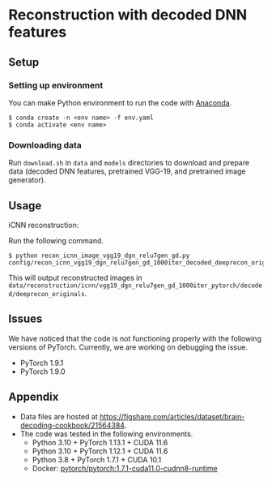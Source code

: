 # Reconstruction with decoded DNN features

## Setup

### Setting up environment

You can make Python environment to run the code with [Anaconda](https://anaconda.org/).

```shellsession
$ conda create -n <env name> -f env.yaml
$ conda activate <env name>
```

### Downloading data

Run `download.sh` in `data` and `models` directories to download and prepare data (decoded DNN features, pretrained VGG-19, and pretrained image generator).

## Usage

iCNN reconstruction:

Run the following command.

``` shellsession
$ python recon_icnn_image_vgg19_dgn_relu7gen_gd.py config/recon_icnn_vgg19_dgn_relu7gen_gd_1000iter_decoded_deeprecon_originals.yaml
```

This will output reconstructed images in `data/reconstruction/icnn/vgg19_dgn_relu7gen_gd_1000iter_pytorch/decoded/deeprecon_originals`.

## Issues

We have noticed that the code is not functioning properly with the following versions of PyTorch. Currently, we are working on debugging the issue.

- PyTorch 1.9.1
- PyTorch 1.9.0

## Appendix

- Data files are hosted at <https://figshare.com/articles/dataset/brain-decoding-cookbook/21564384>.
- The code was tested in the following environments.
  - Python 3.10 + PyTorch 1.13.1 + CUDA 11.6
  - Python 3.10 + PyTorch 1.12.1 + CUDA 11.6
  - Python 3.8 + PyTorch 1.7.1 + CUDA 10.1
  - Docker: [pytorch/pytorch:1.7.1-cuda11.0-cudnn8-runtime](https://hub.docker.com/layers/pytorch/pytorch/1.7.0-cuda11.0-cudnn8-runtime/images/sha256-9cffbe6c391a0dbfa2a305be24b9707f87595e832b444c2bde52f0ea183192f1)
